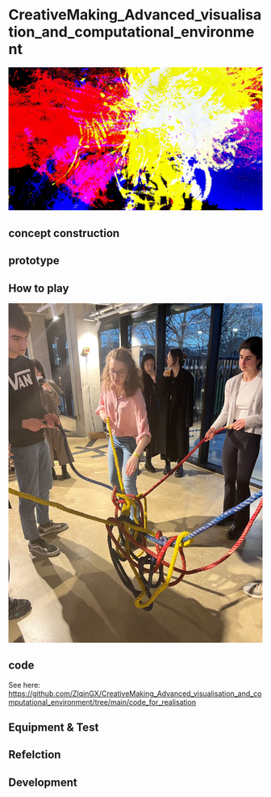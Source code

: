 # CreativeMaking_Advanced_visualisation_and_computational_environment


![图片名称](https://github.com/ZIqinGX/CreativeMaking_Advanced_visualisation_and_computational_environment/blob/main/Generated_pictures_from_playing/artwork3.jpg) 

## concept construction

## prototype

## How to play
![图片名称](https://github.com/ZIqinGX/CreativeMaking_Advanced_visualisation_and_computational_environment/blob/main/Picture_of_process/game_process_record1.png) 

## code
See here: https://github.com/ZIqinGX/CreativeMaking_Advanced_visualisation_and_computational_environment/tree/main/code_for_realisation
## Equipment & Test

## Refelction

## Development
